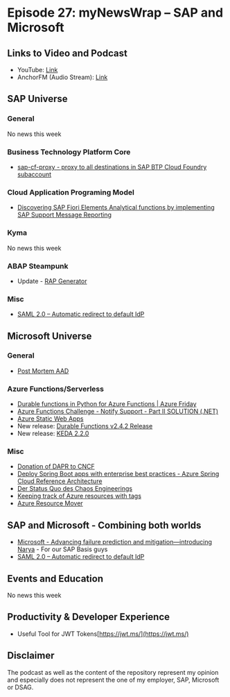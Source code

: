 # Episode 27: myNewsWrap – SAP and Microsoft

## Links to Video and Podcast

* YouTube: [Link]()
* AnchorFM (Audio Stream): [Link]()

## SAP Universe

### General

No news this week

### Business Technology Platform Core

* [sap-cf-proxy - proxy to all destinations in SAP BTP Cloud Foundry subaccount](https://github.com/jowavp/sap-cf-proxy)

### Cloud Application Programing Model

* [Discovering SAP Fiori Elements Analytical functions by implementing SAP Support Message Reporting](https://blogs.sap.com/2021/03/14/discovering-sap-fiori-elements-analytical-functions-by-implementing-sap-support-message-reporting/)

### Kyma

No news this week

### ABAP Steampunk

* Update - [RAP Generator](https://github.com/SAP-samples/cloud-abap-rap/blob/master/README.md)

### Misc

* [SAML 2.0 – Automatic redirect to default IdP](https://www.itsfullofstars.de/?p=6900)

## Microsoft Universe

### General

* [Post Mortem AAD](https://status.azure.com/en-gb/status/history/)

### Azure Functions/Serverless

* [Durable functions in Python for Azure Functions | Azure Friday](https://youtu.be/HZgjmb9Y_IM)
* [Azure Functions Challenge - Notify Support - Part II SOLUTION (.NET)](https://youtu.be/WQnCB2KhfGE)
* [Azure Static Web Apps](https://youtu.be/lqvYAI74w64)
* New release: [Durable Functions v2.4.2 Release](https://github.com/Azure/azure-functions-durable-extension/releases/tag/v2.4.2)
* New release: [KEDA 2.2.0](https://github.com/kedacore/keda/releases/tag/v2.2.0)

### Misc

* [Donation of DAPR to CNCF](https://github.com/cncf/toc/pull/617)
* [Deploy Spring Boot apps with enterprise best practices - Azure Spring Cloud Reference Architecture](https://techcommunity.microsoft.com/t5/apps-on-azure/deploy-spring-boot-apps-with-enterprise-best-practices-azure/ba-p/2201411)
* [Der Status Quo des Chaos Engineerings](https://www.microsoft.com/de-de/techwiese/cloud-native-community-blog/der-status-quo-des-chaos-engineerings.aspx)
* [Keeping track of Azure resources with tags](https://jesspomfret.com/azure-tags-part1/)
* [Azure Resource Mover](https://techcommunity.microsoft.com/t5/azure-governance-and-management/azure-resource-mover-now-generally-available-move-seamlessly/ba-p/2176543)

## SAP and Microsoft - Combining both worlds

* [Microsoft - Advancing failure prediction and mitigation—introducing Narya](https://azure.microsoft.com/en-us/blog/advancing-failure-prediction-and-mitigation-introducing-narya/) - For our SAP Basis guys
* [SAML 2.0 – Automatic redirect to default IdP](https://www.itsfullofstars.de/?p=6900)

## Events and Education

No news this week

## Productivity & Developer Experience

* Useful Tool for JWT Tokens[https://jwt.ms/](https://jwt.ms/)

## Disclaimer

The podcast as well as the content of the repository represent my opinion and especially does not represent the one of my employer, SAP, Microsoft or DSAG.